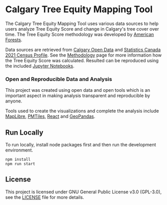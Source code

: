 # Calgary Tree Equity Mapping Tool

The Calgary Tree Equity Mapping Tool uses various data sources to help users analyze Tree Equity Score and change in Calgary's tree cover over time. The Tree Equity Score methodology was developed by [American Forests](https://www.treeequityscore.org/).  

Data sources are retrieved from [Calgary Open Data](https://data.calgary.ca/) and [Statistics Canada 2021 Census Profile](https://www12.statcan.gc.ca/census-recensement/2021/dp-pd/prof/index.cfm?Lang=E). See the [Methodology](methodology) page for more information how the Tree Equity Score was calculated. Resulted can be reproduced using the included [Jupyter Notebooks](notebooks/README.md).

### Open and Reproducible Data and Analysis

This project was created using open data and open tools which is an important aspect in making analysis transparent and reproducible by anyone. 

Tools used to create the visualizations and complete the analysis include [MapLibre](https://maplibre.org/), [PMTiles](https://github.com/protomaps/PMTiles), [React](https://react.dev/) and [GeoPandas](https://geopandas.org/en/stable/#). 

## Run Locally

To run locally, install node packages first and then run the development environment.

```
npm install
npm run start
```

## License
This project is licensed under GNU General Public License v3.0 (GPL-3.0), see the [LICENSE](LICENSE) file for more details.